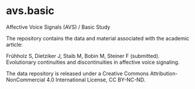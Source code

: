 # avs.basic
Affective Voice Signals (AVS) / Basic Study

The repository contains the data and material associated with the academic article:

Frühholz S, Dietziker J, Staib M, Bobin M, Steiner F (submitted). Evolutionary continuities and discontinuities in affective voice signaling. 

The data repository is released under a Creative Commons Attribution-NonCommercial 4.0 International License, CC BY-NC-ND. 
